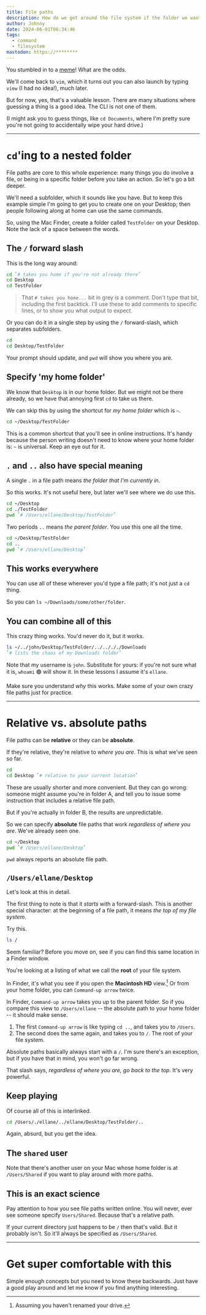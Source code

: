 ```yaml
---
title: File paths
description: How do we get around the file system if the folder we want isn't a direct subfolder of where we are?
author: Johnny
date: 2024-06-01T06:34:46
tags:
  - command
  - filesystem
mastodon: https://********
---
```


You stumbled in to a [meme](https://thenewstack.io/how-do-you-exit-vim-a-newbie-question-turned-tech-meme/)! What are the odds.

We'll come back to `vim`, which it turns out you can also launch by typing `view` (I had no idea!), much later.

But for now, yes, that's a valuable lesson. There are many situations where guessing a thing is a good idea. The CLI is not one of them.

(I might ask you to guess things, like `cd Documents`, where I'm pretty sure you're not going to accidentally wipe your hard drive.)

---

# `cd`'ing to a nested folder

File paths are core to this whole experience: many things you do involve a file, or being in a specific folder before you take an action. So let's go a bit deeper.

We'll need a subfolder, which it sounds like you have. But to keep this example simple I'm going to get you to create one on your Desktop; then people following along at home can use the same commands.

So, using the Mac Finder, create a folder called `TestFolder` on your Desktop. Note the lack of a space between the words.

## The `/` forward slash

This is the long way around:

```bash
cd `# takes you home if you're not already there`
cd Desktop
cd TestFolder
```

> That `# takes you home...` bit in grey is a comment. Don't type that bit, including the first backtick. I'll use these to add comments to specific lines, or to show you what output to expect.

Or you can do it in a single step by using the `/` forward-slash, which separates subfolders.

```bash
cd
cd Desktop/TestFolder
```

Your prompt should update, and `pwd` will show you where you are.

## Specify 'my home folder'

We know that `Desktop` is in our home folder. But we might not be there already, so we have that annoying first `cd` to take us there.

We can skip this by using the shortcut for _my home folder_ which is `~`.

```bash
cd ~/Desktop/TestFolder
```

This is a common shortcut that you'll see in online instructions. It's handy because the person writing doesn't need to know where your home folder is: `~` is universal. Keep an eye out for it.

## `.` and `..` also have special meaning

A single `.` in a file path means _the folder that I'm currently in_.

So this works. It's not useful here, but later we'll see where we do use this.

```bash
cd ~/Desktop
cd ./TestFolder
pwd `# /Users/ellane/Desktop/TestFolder`
```

Two periods `..` means _the parent folder_. You use this one all the time.

```bash
cd ~/Desktop/TestFolder
cd ..
pwd `# /Users/ellane/Desktop`
```

## This works everywhere

You can use all of these wherever you'd type a file path; it's not just a `cd` thing.

So you can `ls ~/Downloads/some/other/folder`.

## You can combine all of this

This crazy thing works. You'd never do it, but it works.

```bash
ls ~/../john/Desktop/TestFolder/../../././Downloads
`# lists the chaos of my Downloads folder`
```

Note that my username is `john`. Substitute for yours: if you're not sure what it is, `whoami` 🟢 will show it. In these lessons I assume it's `ellane`.

Make sure you understand _why_ this works. Make some of your own crazy file paths just for practice.

---

# Relative vs. absolute paths

File paths can be **relative** or they can be **absolute**.

If they're relative, they're relative to _where you are_. This is what we've seen so far.

```bash
cd
cd Desktop `# relative to your current location`
```

These are usually shorter and more convenient. But they can go wrong: someone might assume you're in folder A, and tell you to issue some instruction that includes a relative file path.

But if you're actually in folder B, the results are unpredictable.

So we can specify **absolute** file paths that work _regardless of where you are_. We've already seen one.

```bash
cd ~/Desktop
pwd `# /Users/ellane/Desktop`
```

`pwd` always reports an absolute file path.

## `/Users/ellane/Desktop`

Let's look at this in detail.

The first thing to note is that it _starts_ with a forward-slash. This is another special character: at the beginning of a file path, it means _the top of my file system_.

Try this.

```bash
ls /
```

Seem familiar? Before you move on, see if you can find this same location in a Finder window.

You're looking at a listing of what we call the **root** of your file system.

In Finder, it's what you see if you open the **Macintosh HD** view.[^macintoshhd] Or from your home folder, you can `Command-up arrow` twice.

[^macintoshhd]: Assuming you haven't renamed your drive.

In Finder, `Command-up arrow` takes you up to the parent folder. So if you compare this view to `/Users/ellane` -- the absolute path to your home folder -- it should make sense.

1. The first `Command-up arrow` is like typing `cd ..`, and takes you to `/Users`.
2. The second does the same again, and takes you to `/`. The root of your file system.

Absolute paths basically always start with a `/`. I'm sure there's an exception, but if you have that in mind, you won't go far wrong.

That slash says, _regardless of where you are, go back to the top_. It's very powerful.

## Keep playing

Of course all of this is interlinked.

```bash
cd /Users/./ellane/../ellane/Desktop/TestFolder/..
```

Again, absurd, but you get the idea.

## The `shared` user

Note that there's another user on your Mac whose home folder is at `/Users/Shared` if you want to play around with more paths.

## This is an exact science

Pay attention to how you see file paths written online. You will never, ever see someone specify `Users/Shared`. Because that's a relative path.

If your current directory just happens to be `/` then that's valid. But it probably isn't. So it'll always be specified as `/Users/Shared`.

---

# Get super comfortable with this

Simple enough concepts but you need to know these backwards. Just have a good play around and let me know if you find anything interesting.
